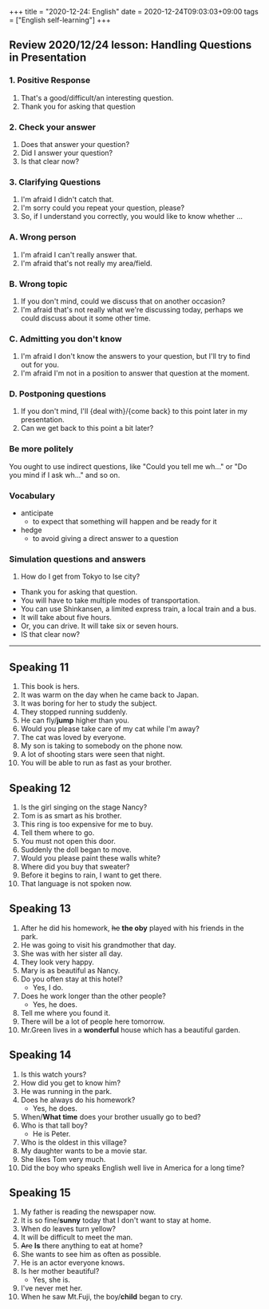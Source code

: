 +++
title =  "2020-12-24: English"
date = 2020-12-24T09:03:03+09:00
tags = ["English self-learning"]
+++

## Review 2020/12/24 lesson: Handling Questions in Presentation

### 1. Positive Response

1. That's a good/difficult/an interesting question.
2. Thank you for asking that question

### 2. Check your answer

1. Does that answer your question?
2. Did I answer your question?
3. Is that clear now?

### 3. Clarifying Questions

1. I'm afraid I didn't catch that.
2. I'm sorry could you repeat your question, please?
3. So, if I understand you correctly, you would like to know whether ...

### A. Wrong person

1. I'm afraid I can't really answer that.
2. I'm afraid that's not really my area/field.

### B. Wrong topic

1. If you don't mind, could we discuss that on another occasion?
2. I'm afraid that's not really what we're discussing today, perhaps we could discuss about it some other time.

### C. Admitting you don't know

1. I'm afraid I don't know the answers to your question, but I'll try to find out for you.
2. I'm afraid I'm not in a position to answer that question at the moment.

### D. Postponing questions

1. If you don't mind, I'll {deal with}/{come back} to this point later in my presentation.
2. Can we get back to this point a bit later?

### Be more politely

You ought to use indirect questions, like "Could you tell me wh..." or "Do you mind if I ask wh..." and so on.

### Vocabulary

* anticipate
  - to expect that something will happen and be ready for it
* hedge
  - to avoid giving a direct answer to a question

### Simulation questions and answers

1. How do I get from Tokyo to Ise city?
  - Thank you for asking that question.
  - You will have to take multiple modes of transportation.
  - You can use Shinkansen, a limited express train, a local train and a bus.
  - It will take about five hours.
  - Or, you can drive. It will take six or seven hours.
  - IS that clear now?



- - -

## Speaking 11

1. This book is hers.
2. It was warm on the day when he came back to Japan.
3. It was boring for her to study the subject.
4. They stopped running suddenly.
5. He can fly/**jump** higher than you.
6. Would you please take care of my cat while I'm away?
7. The cat was loved by everyone.
8. My son is taking to somebody on the phone now.
9. A lot of shooting stars were seen that night.
10. You will be able to run as fast as your brother.

## Speaking 12

1. Is the girl singing on the stage Nancy?
2. Tom is as smart as his brother.
3. This ring is too expensive for me to buy.
4. Tell them where to go.
5. You must not open this door.
6. Suddenly the doll began to move.
7. Would you please paint these walls white?
8. Where did you buy that sweater?
9. Before it begins to rain, I want to get there.
10. That language is not spoken now.

## Speaking 13

1. After he did his homework, ~~he~~ **the oby** played with his friends in the park.
2. He was going to visit his grandmother that day.
3. She was with her sister all day.
4. They look very happy.
5. Mary is as beautiful as Nancy.
6. Do you often stay at this hotel?
    - Yes, I do.
7. Does he work longer than the other people?
    - Yes, he does.
8. Tell me where you found it.
9. There will be a lot of people here tomorrow.
10. Mr.Green lives in a **wonderful** house which has a beautiful garden.

## Speaking 14

1. Is this watch yours?
2. How did you get to know him?
3. He was running in the park.
4. Does he always do his homework?
    - Yes, he does.
5. When/**What time** does your brother usually go to bed?
6. Who is that tall boy?
    - He is Peter.
7. Who is the oldest in this village?
8. My daughter wants to be a movie star.
9. She likes Tom very much.
10. Did the boy who speaks English well live in America for a long time?

## Speaking 15

1. My father is reading the newspaper now.
2. It is so fine/**sunny** today that I don't want to stay at home.
3. When do leaves turn yellow?
4. It will be difficult to meet the man.
5. ~~Are~~ **Is** there anything to eat at home?
6. She wants to see him as often as possible.
7. He is an actor everyone knows.
8. Is her mother beautiful?
    - Yes, she is.
9. I've never met her.
10. When he saw Mt.Fuji, the boy/**child** began to cry.
